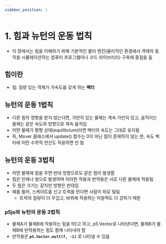 ```yaml
---
sidebar_position: 1
---
```


# 1. 힘과 뉴턴의 운동 법칙

- 이 장에서는 힘을 이해하기 위해 기본적인 물리 엔진(물리적인 환경에서 객체의 동작을 시뮬레이션하는 컴퓨터 프로그램이나 코드 라이브러리) 구축에 중점을 둠

## 힘이란

- 힘: 질량 있는 객체가 가속도를 갖게 하는 **벡터**

## 뉴턴의 운동 1법칙

- 다른 힘의 영향을 받지 않는다면, 가만히 있는 물체는 계속 가만히 있고, 움직이는 물체는 같은 속도와 방향으로 계속 움직임
- 어떤 물체가 평형 상태(equilibrium)라면 벡터의 속도는 그대로 유지됨
- 즉, Mover 클래스에서 update() 함수는 0이 아닌 힘이 존재하지 않는 한, 속도 벡터에 어떤 수학적 연산도 적용하면 안 됨

## 뉴턴의 운동 3법칙

- 어떤 물체에 힘을 주면 반대 방향으로도 같은 힘이 발생함
- 힘은 언제나 쌍으로 발생하며 이러한 작용과 반작용은 서로 다른 물체에 적용됨
- 두 힘은 크기는 같지만 방향은 반대임
- 예를 들어, 스케이트를 신고 트럭을 민다면 사람이 뒤로 밀림
  - 트럭의 질량이 더 무겁고, 바퀴에 작용하는 마찰력도 더 강하기 때문

### p5js와 뉴턴의 운동 3법칙

- 물체A가 물체B에 작용하는 힘을 f라고 하고, p5.Vector로 나타낸다면, 물체B가 물체B에 반작용하는 힘도 함께 나타내야 함
- 반작용은 **`p5.Vector.mult(f, -1)`** 로 나타낼 수 있음
